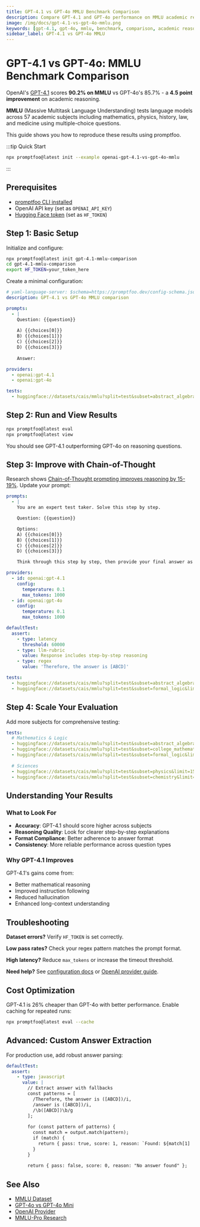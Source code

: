 ```yaml
---
title: GPT-4.1 vs GPT-4o MMLU Benchmark Comparison
description: Compare GPT-4.1 and GPT-4o performance on MMLU academic reasoning tasks using promptfoo with step-by-step setup and research-backed optimization techniques.
image: /img/docs/gpt-4.1-vs-gpt-4o-mmlu.png
keywords: [gpt-4.1, gpt-4o, mmlu, benchmark, comparison, academic reasoning, openai, evaluation]
sidebar_label: GPT-4.1 vs GPT-4o MMLU
---
```


# GPT-4.1 vs GPT-4o: MMLU Benchmark Comparison

OpenAI's [GPT-4.1](https://openai.com/index/introducing-gpt-4-1-in-the-api/) scores **90.2% on MMLU** vs GPT-4o's 85.7% - a **4.5 point improvement** on academic reasoning.

**MMLU** (Massive Multitask Language Understanding) tests language models across 57 academic subjects including mathematics, physics, history, law, and medicine using multiple-choice questions.

This guide shows you how to reproduce these results using promptfoo.

:::tip Quick Start

```bash
npx promptfoo@latest init --example openai-gpt-4.1-vs-gpt-4o-mmlu
```

:::

## Prerequisites

- [promptfoo CLI installed](/docs/installation)
- OpenAI API key (set as `OPENAI_API_KEY`)
- [Hugging Face token](https://huggingface.co/settings/tokens) (set as `HF_TOKEN`)

## Step 1: Basic Setup

Initialize and configure:

```bash
npx promptfoo@latest init gpt-4.1-mmlu-comparison
cd gpt-4.1-mmlu-comparison
export HF_TOKEN=your_token_here
```

Create a minimal configuration:

```yaml title="promptfooconfig.yaml"
# yaml-language-server: $schema=https://promptfoo.dev/config-schema.json
description: GPT-4.1 vs GPT-4o MMLU comparison

prompts:
  - |
    Question: {{question}}
    
    A) {{choices[0]}}
    B) {{choices[1]}}
    C) {{choices[2]}}
    D) {{choices[3]}}
    
    Answer:

providers:
  - openai:gpt-4.1
  - openai:gpt-4o

tests:
  - huggingface://datasets/cais/mmlu?split=test&subset=abstract_algebra&limit=5
```

## Step 2: Run and View Results

```bash
npx promptfoo@latest eval
npx promptfoo@latest view
```

You should see GPT-4.1 outperforming GPT-4o on reasoning questions.

## Step 3: Improve with Chain-of-Thought

Research shows [Chain-of-Thought prompting improves reasoning by 15-19%](https://arxiv.org/abs/2406.01574). Update your prompt:

```yaml title="promptfooconfig.yaml"
prompts:
  - |
    You are an expert test taker. Solve this step by step.

    Question: {{question}}

    Options:
    A) {{choices[0]}}
    B) {{choices[1]}}
    C) {{choices[2]}}
    D) {{choices[3]}}

    Think through this step by step, then provide your final answer as "Therefore, the answer is A/B/C/D."

providers:
  - id: openai:gpt-4.1
    config:
      temperature: 0.1
      max_tokens: 1000
  - id: openai:gpt-4o
    config:
      temperature: 0.1
      max_tokens: 1000

defaultTest:
  assert:
    - type: latency
      threshold: 60000
    - type: llm-rubric
      value: Response includes step-by-step reasoning
    - type: regex
      value: 'Therefore, the answer is [ABCD]'

tests:
  - huggingface://datasets/cais/mmlu?split=test&subset=abstract_algebra&limit=10
  - huggingface://datasets/cais/mmlu?split=test&subset=formal_logic&limit=10
```

## Step 4: Scale Your Evaluation

Add more subjects for comprehensive testing:

```yaml
tests:
  # Mathematics & Logic
  - huggingface://datasets/cais/mmlu?split=test&subset=abstract_algebra&limit=20
  - huggingface://datasets/cais/mmlu?split=test&subset=college_mathematics&limit=20
  - huggingface://datasets/cais/mmlu?split=test&subset=formal_logic&limit=20
  
  # Sciences  
  - huggingface://datasets/cais/mmlu?split=test&subset=physics&limit=15
  - huggingface://datasets/cais/mmlu?split=test&subset=chemistry&limit=15
```

## Understanding Your Results

### What to Look For

- **Accuracy**: GPT-4.1 should score higher across subjects
- **Reasoning Quality**: Look for clearer step-by-step explanations 
- **Format Compliance**: Better adherence to answer format
- **Consistency**: More reliable performance across question types

### Why GPT-4.1 Improves

GPT-4.1's gains come from:
- Better mathematical reasoning
- Improved instruction following  
- Reduced hallucination
- Enhanced long-context understanding

## Troubleshooting

**Dataset errors?** Verify `HF_TOKEN` is set correctly.

**Low pass rates?** Check your regex pattern matches the prompt format.

**High latency?** Reduce `max_tokens` or increase the timeout threshold.

**Need help?** See [configuration docs](/docs/configuration) or [OpenAI provider guide](/docs/providers/openai).

## Cost Optimization

GPT-4.1 is 26% cheaper than GPT-4o with better performance. Enable caching for repeated runs:

```bash
npx promptfoo@latest eval --cache
```

## Advanced: Custom Answer Extraction

For production use, add robust answer parsing:

```yaml
defaultTest:
  assert:
    - type: javascript
      value: |
        // Extract answer with fallbacks
        const patterns = [
          /Therefore, the answer is ([ABCD])/i,
          /answer is ([ABCD])/i,
          /\b([ABCD])\b/g
        ];
        
        for (const pattern of patterns) {
          const match = output.match(pattern);
          if (match) {
            return { pass: true, score: 1, reason: `Found: ${match[1] || match[0]}` };
          }
        }
        
        return { pass: false, score: 0, reason: "No answer found" };
```

## See Also

- [MMLU Dataset](https://huggingface.co/datasets/cais/mmlu)
- [GPT-4o vs GPT-4o Mini](/docs/guides/gpt-4-vs-gpt-4o)  
- [OpenAI Provider](/docs/providers/openai)
- [MMLU-Pro Research](https://arxiv.org/abs/2406.01574)
